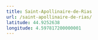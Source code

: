 ```yaml
---
title: Saint-Apollinaire-de-Rias
url: /saint-apollinaire-de-rias/
latitude: 44.9252638
longitude: 4.597817200000001
---
```


